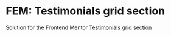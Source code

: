 # FEM: Testimonials grid section

Solution for the Frontend Mentor [Testimonials grid section](https://www.frontendmentor.io/challenges/testimonials-grid-section-Nnw6J7Un7)
